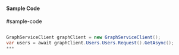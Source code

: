 #### Sample Code
#sample-code 

```C#

GraphServiceClient graphClient = new GraphServiceClient();
var users = await graphClient.Users.Users.Request().GetAsync();
*** 

```